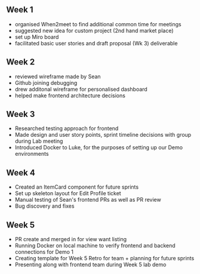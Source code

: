 ## Week 1
- organised When2meet to find additional common time for meetings
- suggested new idea for custom project (2nd hand market place)
- set up Miro board
- facilitated basic user stories and draft proposal (Wk 3) deliverable

## Week 2
- reviewed wireframe made by Sean
- Github joining debugging
- drew additonal wireframe for personalised dashboard
- helped make frontend architecture decisions

## Week 3
- Researched testing approach for frontend
- Made design and user story points, sprint timeline decisions with group during Lab meeting
- Introduced Docker to Luke, for the purposes of setting up our Demo environments

## Week 4
- Created an ItemCard component for future sprints
- Set up skeleton layout for Edit Profile ticket
- Manual testing of Sean's frontend PRs as well as PR review
- Bug discovery and fixes

## Week 5
- PR create and merged in for view want listing 
- Running Docker on local machine to verify frontend and backend connections for Demo 1
- Creating template for Week 5 Retro for team + planning for future sprints
- Presenting along with frontend team during Week 5 lab demo
